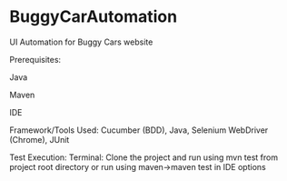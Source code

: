 # BuggyCarAutomation
UI Automation for Buggy Cars website

Prerequisites:

Java

Maven

IDE

Framework/Tools Used:
Cucumber (BDD), Java, Selenium WebDriver (Chrome), JUnit

Test Execution:
Terminal: Clone the project and run using mvn test from project root directory 
or run using maven->maven test in IDE options 
